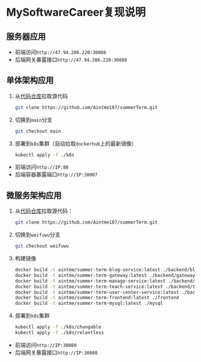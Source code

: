 # MySoftwareCareer复现说明

## 服务器应用

- 前端访问`http://47.94.206.220:30080`
- 后端网关暴露接口`http://47.94.206.220:30088`

## 单体架构应用

1. 从[代码仓库](https://github.com/Aintme187/summerTerm.git)拉取源代码

   ```sh
   git clone https://github.com/Aintme187/summerTerm.git
   ```

2. 切换到`main`分支

   ```sh
   git checkout main
   ```

3. 部署到`k8s`集群（自动拉取`dockerhub`上的最新镜像）

   ```sh 
   kubectl apply -f ./k8s
   ```

- 前端访问`http://IP:80`
- 后端容器暴露端口`http://IP:30007`

## 微服务架构应用

1. 从[代码仓库](https://github.com/Aintme187/summerTerm.git)拉取源代码：

   ```sh
   git clone https://github.com/Aintme187/summerTerm.git
   ```

2. 切换到`weifuwu`分支

   ```sh
   git checkout weifuwu
   ```

3. 构建镜像

   ```sh
   docker build -t aintme/summer-term-blog-service:latest ./backend/blog-service
   docker build -t aintme/summer-term-gateway:latest ./backend/gateway
   docker build -t aintme/summer-term-manage-service:latest ./backend/manage-service
   docker build -t aintme/summer-term-teach-service:latest ./backend/teach-service
   docker build -t aintme/summer-term-user-center-service:latest ./backend/user-center-service
   docker build -t aintme/summer-term-frontend:latest ./frontend
   docker build -t aintme/summer-term-mysql:latest ./mysql
   ```

4. 部署到`k8s`集群

   ```sh
   kubectl apply -f ./k8s/changable
   kubectl apply -f ./k8s/relentless
   ```

- 前端访问`http://IP:30080`
- 后端网关暴露接口`http://IP:30088`